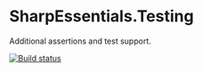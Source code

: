 SharpEssentials.Testing
=======================

Additional assertions and test support.

[![Build status](https://ci.appveyor.com/api/projects/status/xg0cj5tjqe4iwdhq)](https://ci.appveyor.com/project/mthamil/sharpessentials)
